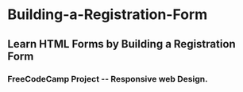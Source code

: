 # Building-a-Registration-Form
## Learn HTML Forms by Building a Registration Form
### FreeCodeCamp Project -- Responsive web Design.
